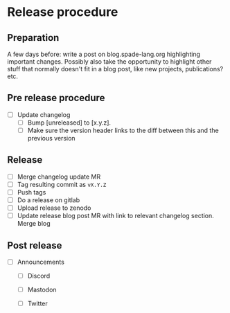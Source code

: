 # Release procedure

## Preparation

A few days before: write a post on blog.spade-lang.org highlighting important changes. Possibly also
take the opportunity to highlight other stuff that normally doesn't fit in a blog post, like new projects, publications? etc.

## Pre release procedure

- [ ] Update changelog
    - [ ] Bump [unreleased] to [x.y.z].
    - [ ] Make sure the version header links to the diff between this and the previous version

## Release

- [ ] Merge changelog update MR
- [ ] Tag resulting commit as `vX.Y.Z`
- [ ] Push tags
- [ ] Do a release on gitlab
- [ ] Upload release to zenodo
- [ ] Update release blog post MR with link to relevant changelog section. Merge blog

## Post release

- [ ] Announcements
    - [ ] Discord
    - [ ] Mastodon
    - [ ] Twitter

